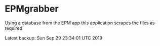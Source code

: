 # EPMgrabber
Using a database from the EPM app this application scrapes the files as required


Latest backup: Sun Sep 29 23:34:01 UTC 2019
